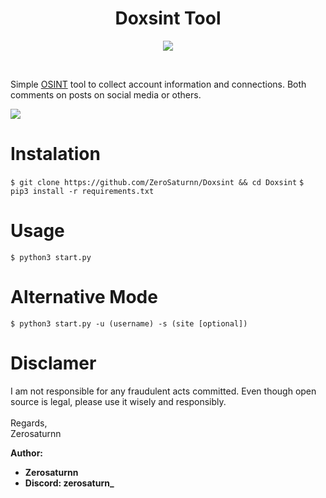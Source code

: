 <h1 align="center">Doxsint Tool</h1>

<p align="center">
    <img src="https://github.com/ZeroSaturnn/Doxsint/blob/main/src/img.png">
</p>

<br>

Simple [OSINT](https://www.recordedfuture.com/blog/open-source-intelligence-definition) tool to collect account information and connections. Both comments on posts on social media or others.

<img src="https://raw.githubusercontent.com/ZeroSaturnn/Doxsint/main/src/demo.gif"><br>

# Instalation
`$ git clone https://github.com/ZeroSaturnn/Doxsint && cd Doxsint`
`$ pip3 install -r requirements.txt`

# Usage
`$ python3 start.py`

# Alternative Mode
`$ python3 start.py -u (username) -s (site [optional])`

# Disclamer
I am not responsible for any fraudulent acts committed. Even though open source is legal, please use it wisely and responsibly.
<br>
<br>
Regards,
<br>
Zerosaturnn

**Author:**
- **Zerosaturnn**
- **Discord: zerosaturn_**
